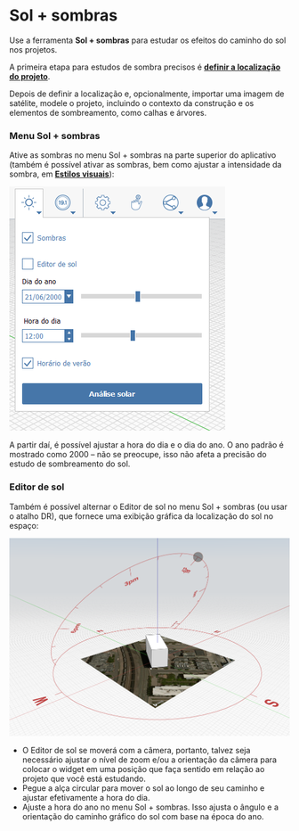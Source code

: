# Sol + sombras

Use a ferramenta **Sol + sombras** para estudar os efeitos do caminho do sol nos projetos.

A primeira etapa para estudos de sombra precisos é [**definir a localização do projeto**](setting-location.md).

Depois de definir a localização e, opcionalmente, importar uma imagem de satélite, modele o projeto, incluindo o contexto da construção e os elementos de sombreamento, como calhas e árvores.

### Menu Sol + sombras

Ative as sombras no menu Sol + sombras na parte superior do aplicativo \(também é possível ativar as sombras, bem como ajustar a intensidade da sombra, em [**Estilos visuais**](../formit-introduction/tool-bars.md)\):

![](../.gitbook/assets/sun-+-shadows.PNG)

A partir daí, é possível ajustar a hora do dia e o dia do ano. O ano padrão é mostrado como 2000 – não se preocupe, isso não afeta a precisão do estudo de sombreamento do sol.

### Editor de sol

Também é possível alternar o Editor de sol no menu Sol + sombras \(ou usar o atalho DR\), que fornece uma exibição gráfica da localização do sol no espaço:

![](../.gitbook/assets/sun-editor.PNG)

* O Editor de sol se moverá com a câmera, portanto, talvez seja necessário ajustar o nível de zoom e/ou a orientação da câmera para colocar o widget em uma posição que faça sentido em relação ao projeto que você está estudando.
* Pegue a alça circular para mover o sol ao longo de seu caminho e ajustar efetivamente a hora do dia.
* Ajuste a hora do ano no menu Sol + sombras. Isso ajusta o ângulo e a orientação do caminho gráfico do sol com base na época do ano.



